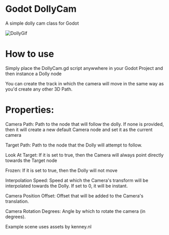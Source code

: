 # Godot DollyCam
 A simple dolly cam class for Godot
 
![DollyGif](https://user-images.githubusercontent.com/109485802/184016649-0e20099e-9afb-44ea-9925-f5589bc463f2.gif)


# How to use
 Simply place the DollyCam.gd script anywwhere in your Godot Project and then instance a Dolly node
 
 You can create the track in which the camera will move in the same way as you'd create any other 3D Path.
 
# Properties:
 Camera Path: Path to the node that will follow the dolly. If none is provided, then it will create a new default Camera node and set it as the current camera
 
 Target Path: Path to the node that the Dolly will attempt to follow.
 
 Look At Target: If it is set to true, then the Camera will always point directly towards the Target node
 
 Frozen: If it is set to true, then the Dolly will not move
 
 Interpolation Speed: Speed at which the Camera's transform will be interpolated towards the Dolly. If set to 0, it will be instant.
 
 Camera Position Offset: Offset that will be added to the Camera's translation.
 
 Camera Rotation Degrees: Angle by which to rotate the camera (in degrees).


Example scene uses assets by kenney.nl
